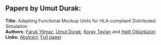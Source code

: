 <h2>Papers by Umut Durak:</h2>
<p>
<b>Title:</b> Adapting Functional Mockup Units for HLA-compliant Distributed Simulation<br />
<b>Authors:</b> <a href="../authors/author_345.html">Faruk Yilmaz</a>, <a href="../authors/author_77.html">Umut Durak</a>, <a href="../authors/author_301.html">Koray Taylan</a> and <a href="../authors/author_228.html">Halit Oğüztüzün</a><br />
<b>Links:</b> <a href="../abstracts/abstract_26.pdf">Abstract</a>, <a href="../submissions/ECP14096247_YilmazDurakTaylanOguztuzun.pdf">Full paper</a>
</p>